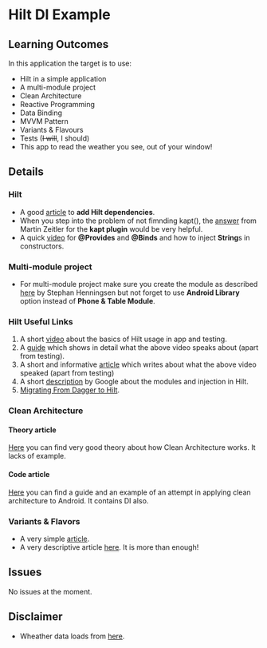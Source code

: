# Hilt DI Example

## Learning Outcomes
In this application the target is to use:
- Hilt in a simple application
- A multi-module project
- Clean Architecture
- Reactive Programming
- Data Binding
- MVVM Pattern
- Variants & Flavours
- Tests (~~I will~~, I should)
- This app to read the weather you see, out of your window!

## Details
### Hilt
- A good [article](https://dagger.dev/hilt/gradle-setup.html) to **add Hilt dependencies**.
- When you step into the problem of not fimnding kapt(), the [answer](https://stackoverflow.com/questions/52580584/could-not-find-method-kapt-for-glide) from Martin Zeitler for the **kapt plugin** would be very helpful.
- A quick [video](https://www.youtube.com/watch?v=KI3L6d6Sm3Q) for **@Provides** and **@Binds** and how to inject **String**s in constructors.

### Multi-module project
- For multi-module project make sure you create the module as described [here](https://stackoverflow.com/questions/32419621/can-we-have-multiple-apps-in-one-android-studio-project) by Stephan Henningsen but not forget to use **Android Library** option instead of **Phone & Table Module**.

### Hilt Useful Links
1. A short [video](https://www.youtube.com/watch?v=B56oV3IHMxg) about the basics of Hilt usage in app and testing.
2. A [guide](https://dagger.dev/hilt/) which shows in detail what the above video speaks about (apart from testing).
3. A short and informative [article](https://medium.com/androiddevelopers/a-pragmatic-guide-to-hilt-with-kotlin-a76859c324a1) which writes about what the above video speaked (apart from testing)
4. A short [description](https://developer.android.com/training/dependency-injection/hilt-android) by Google about the modules and injection in Hilt.
5. [Migrating From Dagger to Hilt](https://www.raywenderlich.com/14212867-migrating-from-dagger-to-hilt).

### Clean Architecture
#### Theory article
[Here](https://proandroiddev.com/how-to-implement-a-clean-architecture-on-android-2e5e8c8e81fe) you can find very good theory about how Clean Architecture works. It lacks of example.

#### Code article
[Here](https://medium.com/android-dev-hacks/detailed-guide-on-android-clean-architecture-9eab262a9011) you can find a guide and an example of an attempt in applying clean architecture to Android. It contains DI also.

### Variants & Flavors
- A very simple [article](https://www.journaldev.com/21533/android-build-types-product-flavors).
- A very descriptive article [here](https://sgkantamani.medium.com/android-product-flavors-eb526e35f9f1). It is more than enough!

## Issues
No issues at the moment.

## Disclaimer
- Wheather data loads from [here](https://goweather.herokuapp.com/weather/Patras).
